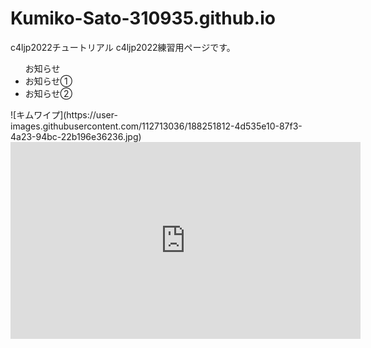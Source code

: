 # Kumiko-Sato-310935.github.io
c4ljp2022チュートリアル
c4ljp2022練習用ページです。
<p><ul>お知らせ
<li>お知らせ①</li>
<li>お知らせ②</li>
 </ul>
![キムワイプ](https://user-images.githubusercontent.com/112713036/188251812-4d535e10-87f3-4a23-94bc-22b196e36236.jpg)
<iframe width="560" height="315" src="https://www.youtube.com/embed/_9spUxP_NwE" title="YouTube video player" frameborder="0" allow="accelerometer; autoplay; clipboard-write; encrypted-media; gyroscope; picture-in-picture" allowfullscreen></iframe>
